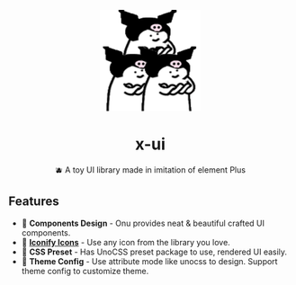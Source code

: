 <p align="center">
  <img src="https://github.com/cloudhao1999/xui/blob/main/docs/public/logo.svg" width="180" height="180"/>
</p>
<h1 align="center">
x-ui
</h1>
<p align="center">
🫐 A toy UI library made in imitation of element Plus
</p>
<p align="center">

## Features

- 🎤 **Components Design** - Onu provides neat & beautiful crafted UI components.
- 💃 **[Iconify Icons](https://icones.js.org/)** - Use any icon from the library you love.
- 🤟 **CSS Preset** - Has UnoCSS preset package to use, rendered UI easily.
- 🏀 **Theme Config** - Use attribute mode like unocss to design. Support theme config to customize theme.
